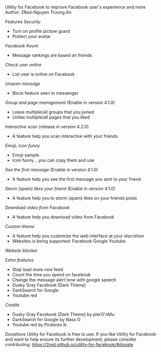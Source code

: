 Utility for Facebook to improve Facebook user's experience and more
Author: 2Red-Nguyen Truong An

Features
*Security*
- Turn on profile picture guard
- Protect your avatar

*Facebook Kount*
- Message rankings are based on friends

*Check user online*
- List user is online on Facebook

*Unseen message*
- Block feature seen in messenger

*Group and page management* (Enable in version 4.1.0)
- Leave multiple/all groups that you joined
- Unlike multiple/all pages that you liked

*Interactive scan* (release in version 4.2.0)
- A feature help you scan interactive with your friends

*Emoji, icon funny*
- Emoji sample
- Icon funny
...you can copy them and use

*See the first message* (Enable in version 4.1.0)
- A feature help you see the first message you sent to your friend

*Storm (spam) likes your friend* (Enable in version 4.1.0)
- A feature help you to storm (spam) likes on your friends posts

*Download video from Facebook*
- A feature help you download video from Facebook

*Custom theme*
- A feature help you customize the web interface at your discretion
- Websites is being supported:
Facebook
Google
Youtube

*Website blocker*

*Extra features*
- Stop load more new feed
- Count the time you spend on facebook
- Change the message alert tone with google speech
- Dusky Gray Facebook [Dark Theme]
- DarkSearch for Google
- Youtube red

*Credits*
- Dusky Gray Facebook [Dark Theme] by pierO'nMu
- DarkSearch for Google by Nass O
- Youtube red by Piraterex lk

*Donations*
Utility for Facebook is free to use.
If you like Utility for Facebook and want to help ensure its further development, please consider contributing: https://2red.github.io/utility-for-facebook/#donate

